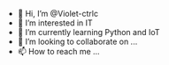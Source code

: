 - 👋 Hi, I’m @Violet-ctrlc
- 👀 I’m interested in IT
- 🌱 I’m currently learning Python and IoT
- 💞️ I’m looking to collaborate on ...
- 📫 How to reach me ...

<!---
Violet-ctrlc/Violet-ctrlc is a ✨ special ✨ repository because its `README.md` (this file) appears on your GitHub profile.
You can click the Preview link to take a look at your changes.
--->
